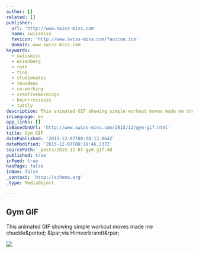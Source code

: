 ```yaml
---
author: []
related: []
publisher:
  url: 'http://www.swiss-miss.com'
  name: swissmiss
  favicon: 'http://www.swiss-miss.com/favicon.ico'
  domain: www.swiss-miss.com
keywords:
  - swissmiss
  - eisenberg
  - roth
  - tina
  - studiomates
  - teuxdeux
  - co-working
  - creativemornings
  - hourrrsssssss
  - tattly
description: This animated GIF showing simple workout moves made me chuckle. (via Hirnverbrandt)
inLanguage: en
app_links: []
isBasedOnUrl: 'http://www.swiss-miss.com/2015/12/gym-gif.html'
title: Gym GIF
datePublished: '2015-12-07T08:28:13.064Z'
dateModified: '2015-12-07T08:19:46.237Z'
sourcePath: _posts/2015-12-07-gym-gif.md
published: true
inFeed: true
hasPage: false
inNav: false
_context: 'http://schema.org'
_type: MediaObject

---
```

<article style=""><h1>Gym GIF</h1><p>This animated GIF showing simple workout moves made me chuckle&amp;period; &amp;lpar;via Hirnverbrandt&amp;rpar;</p><img src="http://www.swiss-miss.com/wp-content/uploads/2015/12/48_animations_dribbble.gif" /></article>